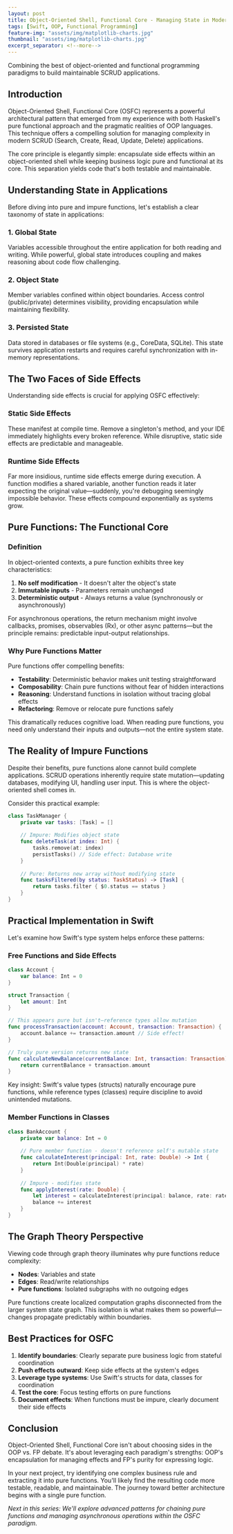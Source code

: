 ```yaml
---
layout: post 
title: Object-Oriented Shell, Functional Core - Managing State in Modern Applications
tags: [Swift, OOP, Functional Programming]
feature-img: "assets/img/matplotlib-charts.jpg"
thumbnail: "assets/img/matplotlib-charts.jpg"
excerpt_separator: <!--more-->
---
```


Combining the best of object-oriented and functional programming paradigms to build maintainable SCRUD applications.

<!--more-->

## Introduction

Object-Oriented Shell, Functional Core (OSFC) represents a powerful architectural pattern that emerged from my experience with both Haskell's pure functional approach and the pragmatic realities of OOP languages. This technique offers a compelling solution for managing complexity in modern SCRUD (Search, Create, Read, Update, Delete) applications.

The core principle is elegantly simple: encapsulate side effects within an object-oriented shell while keeping business logic pure and functional at its core. This separation yields code that's both testable and maintainable.

## Understanding State in Applications

Before diving into pure and impure functions, let's establish a clear taxonomy of state in applications:

### 1. Global State
Variables accessible throughout the entire application for both reading and writing. While powerful, global state introduces coupling and makes reasoning about code flow challenging.

### 2. Object State
Member variables confined within object boundaries. Access control (public/private) determines visibility, providing encapsulation while maintaining flexibility.

### 3. Persisted State
Data stored in databases or file systems (e.g., CoreData, SQLite). This state survives application restarts and requires careful synchronization with in-memory representations.

## The Two Faces of Side Effects

Understanding side effects is crucial for applying OSFC effectively:

### Static Side Effects
These manifest at compile time. Remove a singleton's method, and your IDE immediately highlights every broken reference. While disruptive, static side effects are predictable and manageable.

### Runtime Side Effects
Far more insidious, runtime side effects emerge during execution. A function modifies a shared variable, another function reads it later expecting the original value—suddenly, you're debugging seemingly impossible behavior. These effects compound exponentially as systems grow.

## Pure Functions: The Functional Core

### Definition
In object-oriented contexts, a pure function exhibits three key characteristics:
1. **No self modification** - It doesn't alter the object's state
2. **Immutable inputs** - Parameters remain unchanged
3. **Deterministic output** - Always returns a value (synchronously or asynchronously)

For asynchronous operations, the return mechanism might involve callbacks, promises, observables (Rx), or other async patterns—but the principle remains: predictable input-output relationships.

### Why Pure Functions Matter

Pure functions offer compelling benefits:

- **Testability**: Deterministic behavior makes unit testing straightforward
- **Composability**: Chain pure functions without fear of hidden interactions
- **Reasoning**: Understand functions in isolation without tracing global effects
- **Refactoring**: Remove or relocate pure functions safely

This dramatically reduces cognitive load. When reading pure functions, you need only understand their inputs and outputs—not the entire system state.

## The Reality of Impure Functions

Despite their benefits, pure functions alone cannot build complete applications. SCRUD operations inherently require state mutation—updating databases, modifying UI, handling user input. This is where the object-oriented shell comes in.

Consider this practical example:

```swift
class TaskManager {
    private var tasks: [Task] = []
    
    // Impure: Modifies object state
    func deleteTask(at index: Int) {
        tasks.remove(at: index)
        persistTasks() // Side effect: Database write
    }
    
    // Pure: Returns new array without modifying state
    func tasksFiltered(by status: TaskStatus) -> [Task] {
        return tasks.filter { $0.status == status }
    }
}
```

## Practical Implementation in Swift

Let's examine how Swift's type system helps enforce these patterns:

### Free Functions and Side Effects

```swift
class Account {
    var balance: Int = 0
}

struct Transaction {
    let amount: Int
}

// This appears pure but isn't—reference types allow mutation
func processTransaction(account: Account, transaction: Transaction) {
    account.balance += transaction.amount // Side effect!
}

// Truly pure version returns new state
func calculateNewBalance(currentBalance: Int, transaction: Transaction) -> Int {
    return currentBalance + transaction.amount
}
```

Key insight: Swift's value types (structs) naturally encourage pure functions, while reference types (classes) require discipline to avoid unintended mutations.

### Member Functions in Classes

```swift
class BankAccount {
    private var balance: Int = 0
    
    // Pure member function - doesn't reference self's mutable state
    func calculateInterest(principal: Int, rate: Double) -> Int {
        return Int(Double(principal) * rate)
    }
    
    // Impure - modifies state
    func applyInterest(rate: Double) {
        let interest = calculateInterest(principal: balance, rate: rate)
        balance += interest
    }
}
```

## The Graph Theory Perspective

Viewing code through graph theory illuminates why pure functions reduce complexity:

- **Nodes**: Variables and state
- **Edges**: Read/write relationships
- **Pure functions**: Isolated subgraphs with no outgoing edges

Pure functions create localized computation graphs disconnected from the larger system state graph. This isolation is what makes them so powerful—changes propagate predictably within boundaries.

## Best Practices for OSFC

1. **Identify boundaries**: Clearly separate pure business logic from stateful coordination
2. **Push effects outward**: Keep side effects at the system's edges
3. **Leverage type systems**: Use Swift's structs for data, classes for coordination
4. **Test the core**: Focus testing efforts on pure functions
5. **Document effects**: When functions must be impure, clearly document their side effects

## Conclusion

Object-Oriented Shell, Functional Core isn't about choosing sides in the OOP vs. FP debate. It's about leveraging each paradigm's strengths: OOP's encapsulation for managing effects and FP's purity for expressing logic.

In your next project, try identifying one complex business rule and extracting it into pure functions. You'll likely find the resulting code more testable, readable, and maintainable. The journey toward better architecture begins with a single pure function.

*Next in this series: We'll explore advanced patterns for chaining pure functions and managing asynchronous operations within the OSFC paradigm.*